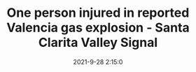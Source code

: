 ---
"title": "One person injured in reported Valencia gas explosion - Santa Clarita Valley Signal"
"date": "2021-9-28 2:15:0"
"feed_name": "GOOGLENEWSINDUSTRIAL"
"feed_website": "https://news.google.com/search?q=industrial%2Bincident&hl=en-US&gl=US&ceid=US:en"
"feed_rss": "https://news.google.com/rss/search?q=industrial%2Bincident&hl=en-US&gl=US&ceid=US:en"
"link": "https://signalscv.com/2021/09/one-person-injured-in-reported-valencia-gas-explosion/"
"source": "{'href': 'https://signalscv.com', 'title': 'Santa Clarita Valley Signal'}"
"file": "_posts/2021-1-1-0f7f47421d04cec5fed7d6061ad51cd11cb7aa2d.md"
"accident": "1"
"drilling": "1"
"dead": "0"
"injured": "1"
"arrested": "0"
"where": "industrial site"
"causes": "explosion"
"place": "Kingdom of Valencia"
---